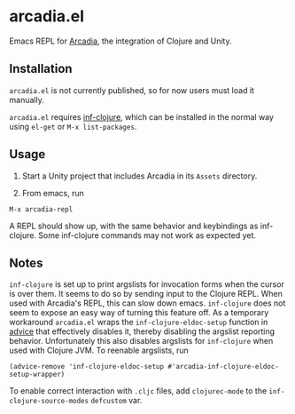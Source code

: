 # arcadia.el

Emacs REPL for [Arcadia](https://github.com/arcadia-unity/Arcadia), the integration of Clojure and Unity.

## Installation

`arcadia.el` is not currently published, so for now users must load it manually.

`arcadia.el` requires
[inf-clojure](https://github.com/clojure-emacs/inf-clojure), which can be
installed in the normal way using `el-get` or `M-x list-packages`.

## Usage

1. Start a Unity project that includes Arcadia in its `Assets` directory.

2. From emacs, run 

```
M-x arcadia-repl
```

A REPL should show up, with the same behavior and keybindings as
inf-clojure. Some inf-clojure commands may not work as expected yet.

## Notes

`inf-clojure` is set up to print argslists for invocation forms when the cursor is over them. It seems to do so by sending input to the Clojure REPL. When used with Arcadia's REPL, this can slow down emacs. `inf-clojure` does not seem to expose an easy way of turning this feature off. As a temporary workaround `arcadia.el` wraps the `inf-clojure-eldoc-setup` function in [advice](https://www.gnu.org/software/emacs/manual/html_node/elisp/Advising-Functions.html) that effectively disables it, thereby disabling the argslist reporting behavior. Unfortunately this also disables argslists for `inf-clojure` when used with Clojure JVM. To reenable argslists, run

```
(advice-remove 'inf-clojure-eldoc-setup #'arcadia-inf-clojure-eldoc-setup-wrapper)
```

To enable correct interaction with `.cljc` files, add `clojurec-mode` to the `inf-clojure-source-modes` `defcustom` var. 